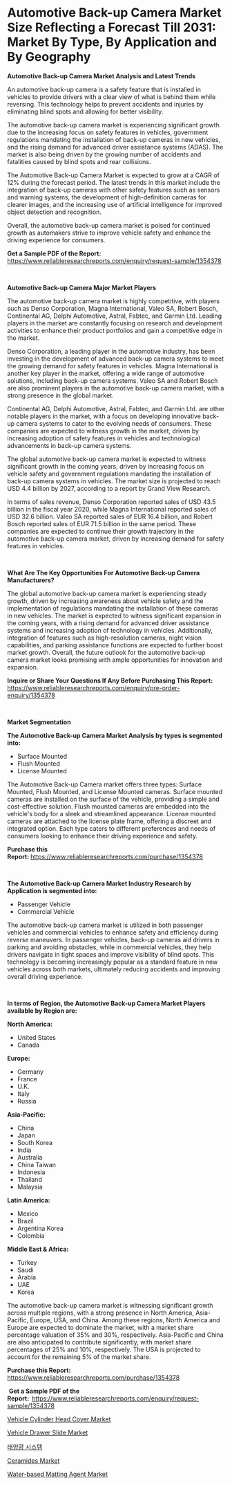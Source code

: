 <p><h1>Automotive Back-up Camera Market Size Reflecting a Forecast Till 2031: Market By Type, By Application and By Geography</h1></p><p><strong>Automotive Back-up Camera Market Analysis and Latest Trends</strong></p>
<p><p>An automotive back-up camera is a safety feature that is installed in vehicles to provide drivers with a clear view of what is behind them while reversing. This technology helps to prevent accidents and injuries by eliminating blind spots and allowing for better visibility.</p><p>The automotive back-up camera market is experiencing significant growth due to the increasing focus on safety features in vehicles, government regulations mandating the installation of back-up cameras in new vehicles, and the rising demand for advanced driver assistance systems (ADAS). The market is also being driven by the growing number of accidents and fatalities caused by blind spots and rear collisions.</p><p>The Automotive Back-up Camera Market is expected to grow at a CAGR of 12% during the forecast period. The latest trends in this market include the integration of back-up cameras with other safety features such as sensors and warning systems, the development of high-definition cameras for clearer images, and the increasing use of artificial intelligence for improved object detection and recognition.</p><p>Overall, the automotive back-up camera market is poised for continued growth as automakers strive to improve vehicle safety and enhance the driving experience for consumers.</p></p>
<p><strong>Get a Sample PDF of the Report:&nbsp;</strong> <a href="https://www.reliableresearchreports.com/enquiry/request-sample/1354378">https://www.reliableresearchreports.com/enquiry/request-sample/1354378</a></p>
<p>&nbsp;</p>
<p><strong>Automotive Back-up Camera Major Market Players</strong></p>
<p><p>The automotive back-up camera market is highly competitive, with players such as Denso Corporation, Magna International, Valeo SA, Robert Bosch, Continental AG, Delphi Automotive, Astral, Fabtec, and Garmin Ltd. Leading players in the market are constantly focusing on research and development activities to enhance their product portfolios and gain a competitive edge in the market. </p><p>Denso Corporation, a leading player in the automotive industry, has been investing in the development of advanced back-up camera systems to meet the growing demand for safety features in vehicles. Magna International is another key player in the market, offering a wide range of automotive solutions, including back-up camera systems. Valeo SA and Robert Bosch are also prominent players in the automotive back-up camera market, with a strong presence in the global market.</p><p>Continental AG, Delphi Automotive, Astral, Fabtec, and Garmin Ltd. are other notable players in the market, with a focus on developing innovative back-up camera systems to cater to the evolving needs of consumers. These companies are expected to witness growth in the market, driven by increasing adoption of safety features in vehicles and technological advancements in back-up camera systems.</p><p>The global automotive back-up camera market is expected to witness significant growth in the coming years, driven by increasing focus on vehicle safety and government regulations mandating the installation of back-up camera systems in vehicles. The market size is projected to reach USD 4.4 billion by 2027, according to a report by Grand View Research.</p><p>In terms of sales revenue, Denso Corporation reported sales of USD 43.5 billion in the fiscal year 2020, while Magna International reported sales of USD 32.6 billion. Valeo SA reported sales of EUR 16.4 billion, and Robert Bosch reported sales of EUR 71.5 billion in the same period. These companies are expected to continue their growth trajectory in the automotive back-up camera market, driven by increasing demand for safety features in vehicles.</p></p>
<p>&nbsp;</p>
<p><strong>What Are The Key Opportunities For Automotive Back-up Camera Manufacturers?</strong></p>
<p><p>The global automotive back-up camera market is experiencing steady growth, driven by increasing awareness about vehicle safety and the implementation of regulations mandating the installation of these cameras in new vehicles. The market is expected to witness significant expansion in the coming years, with a rising demand for advanced driver assistance systems and increasing adoption of technology in vehicles. Additionally, integration of features such as high-resolution cameras, night vision capabilities, and parking assistance functions are expected to further boost market growth. Overall, the future outlook for the automotive back-up camera market looks promising with ample opportunities for innovation and expansion.</p></p>
<p><strong>Inquire or Share Your Questions If Any Before Purchasing This Report:</strong> <a href="https://www.reliableresearchreports.com/enquiry/pre-order-enquiry/1354378">https://www.reliableresearchreports.com/enquiry/pre-order-enquiry/1354378</a></p>
<p>&nbsp;</p>
<p><strong>Market Segmentation</strong></p>
<p><strong>The Automotive Back-up Camera Market Analysis by types is segmented into:</strong></p>
<p><ul><li>Surface Mounted</li><li>Flush Mounted</li><li>License Mounted</li></ul></p>
<p><p>The Automotive Back-up Camera market offers three types: Surface Mounted, Flush Mounted, and License Mounted cameras. Surface mounted cameras are installed on the surface of the vehicle, providing a simple and cost-effective solution. Flush mounted cameras are embedded into the vehicle's body for a sleek and streamlined appearance. License mounted cameras are attached to the license plate frame, offering a discreet and integrated option. Each type caters to different preferences and needs of consumers looking to enhance their driving experience and safety.</p></p>
<p><strong>Purchase this Report:&nbsp;</strong><a href="https://www.reliableresearchreports.com/purchase/1354378">https://www.reliableresearchreports.com/purchase/1354378</a></p>
<p>&nbsp;</p>
<p><strong>The Automotive Back-up Camera Market Industry Research by Application is segmented into:</strong></p>
<p><ul><li>Passenger Vehicle</li><li>Commercial Vehicle</li></ul></p>
<p><p>The automotive back-up camera market is utilized in both passenger vehicles and commercial vehicles to enhance safety and efficiency during reverse maneuvers. In passenger vehicles, back-up cameras aid drivers in parking and avoiding obstacles, while in commercial vehicles, they help drivers navigate in tight spaces and improve visibility of blind spots. This technology is becoming increasingly popular as a standard feature in new vehicles across both markets, ultimately reducing accidents and improving overall driving experience.</p></p>
<p>&nbsp;</p>
<p><strong>In terms of Region, the Automotive Back-up Camera Market Players available by Region are:</strong></p>
<p>
    <p> <strong> North America: </strong>
        <ul>
            <li>United States</li>
            <li>Canada</li>
        </ul>
        </p> 
    <p> <strong> Europe: </strong>
        <ul>
            <li>Germany</li>
            <li>France</li>
            <li>U.K.</li>
            <li>Italy</li>
            <li>Russia</li>
        </ul>
        </p> 
    <p> <strong> Asia-Pacific: </strong>
        <ul>
            <li>China</li>
            <li>Japan</li>
            <li>South Korea</li>
            <li>India</li>
            <li>Australia</li>
            <li>China Taiwan</li>
            <li>Indonesia</li>
            <li>Thailand</li>
            <li>Malaysia</li>
        </ul>
        </p> 
    <p> <strong> Latin America: </strong>
        <ul>
            <li>Mexico</li>
            <li>Brazil</li>
            <li>Argentina Korea</li>
            <li>Colombia</li>
        </ul>
        </p> 
    <p> <strong> Middle East & Africa: </strong>
        <ul>
            <li>Turkey</li>
            <li>Saudi</li>
            <li>Arabia</li>
            <li>UAE</li>
            <li>Korea</li>
        </ul>
    </p>
    </p>
<p><p>The automotive back-up camera market is witnessing significant growth across multiple regions, with a strong presence in North America, Asia-Pacific, Europe, USA, and China. Among these regions, North America and Europe are expected to dominate the market, with a market share percentage valuation of 35% and 30%, respectively. Asia-Pacific and China are also anticipated to contribute significantly, with market share percentages of 25% and 10%, respectively. The USA is projected to account for the remaining 5% of the market share.</p></p>
<p><strong>Purchase this Report: </strong><a href="https://www.reliableresearchreports.com/purchase/1354378">https://www.reliableresearchreports.com/purchase/1354378</a></p>
<p>&nbsp;<strong>Get a Sample PDF of the Report:&nbsp;&nbsp;</strong><a href="https://www.reliableresearchreports.com/enquiry/request-sample/1354378">https://www.reliableresearchreports.com/enquiry/request-sample/1354378</a></p>
<p><strong></strong></p>
<p><p><a href="https://github.com/juancolorado15/Market-Research-Report-List-1/blob/main/vehicle-cylinder-head-cover-market.md">Vehicle Cylinder Head Cover Market</a></p><p><a href="https://github.com/dx0328/Market-Research-Report-List-1/blob/main/vehicle-drawer-slide-market.md">Vehicle Drawer Slide Market</a></p><p><a href="https://medium.com/@goicoevgovidph/%ED%83%9C%EC%96%91%EA%B4%91-%EB%B0%9C%EC%A0%84-%EC%8B%9C%EC%8A%A4%ED%85%9C-%EC%8B%9C%EC%9E%A5-%EC%A0%84%EB%A7%9D-%EC%82%B0%EC%97%85-%EA%B0%9C%EC%9A%94-%EB%B0%8F-%EC%98%88%EC%B8%A1-2024%EB%85%84%EB%B6%80%ED%84%B0-2031%EB%85%84%EA%B9%8C%EC%A7%80-003b623912ce">태양광 시스템</a></p><p><a href="https://issuu.com/reportprime-2/docs/ceramides-market-size-2030.pptx">Ceramides Market</a></p><p><a href="https://issuu.com/reportprime-2/docs/water-based-matting-agent-market-size-2030.pptx">Water-based Matting Agent Market</a></p></p>